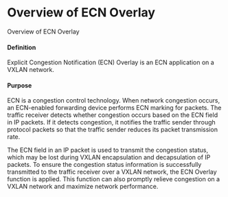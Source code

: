Overview of ECN Overlay
=======================

Overview of ECN Overlay

#### Definition

Explicit Congestion Notification (ECN) Overlay is an ECN application on a VXLAN network.


#### Purpose

ECN is a congestion control technology. When network congestion occurs, an ECN-enabled forwarding device performs ECN marking for packets. The traffic receiver detects whether congestion occurs based on the ECN field in IP packets. If it detects congestion, it notifies the traffic sender through protocol packets so that the traffic sender reduces its packet transmission rate.

The ECN field in an IP packet is used to transmit the congestion status, which may be lost during VXLAN encapsulation and decapsulation of IP packets. To ensure the congestion status information is successfully transmitted to the traffic receiver over a VXLAN network, the ECN Overlay function is applied. This function can also promptly relieve congestion on a VXLAN network and maximize network performance.